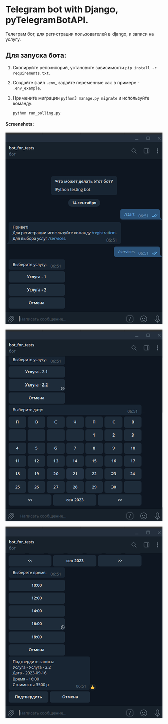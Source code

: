 # Telegram bot with Django, pyTelegramBotAPI.

Телеграм бот, для регистрации пользователей в django, и записи на услугу.


## Для запуска бота:

 1. Скопируйте репозиторий, установите зависимости  `pip install -r requirements.txt`.
 2. Создайте файл `.env`, задайте переменные как в примере  - `.env_example`.
 3. Примените миграции `python3 manage.py migrate` и используйте команду:
 
        python run_polling.py

#### Screenshots:
![ScreenShot](screenshots/bot_1.png)

![ScreenShot](screenshots/bot_2.png)

![ScreenShot](screenshots/bot_3.png)